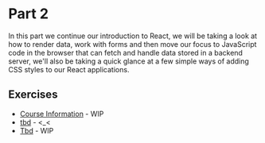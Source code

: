 # Part 2

In this part we continue our introduction to React, we will be taking a look at how to render data, work with forms and then move our focus to JavaScript code in the browser that can fetch and handle data stored in a backend server, we'll also be taking a quick glance at a few simple ways of adding CSS styles to our React applications.

## Exercises

-  [Course Information](./courseinfo) - WIP
-  [tbd](./tbd) - <_<
-  [Tbd](./tbd) - WIP


